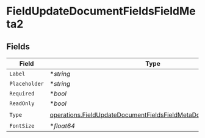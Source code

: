 # FieldUpdateDocumentFieldsFieldMeta2


## Fields

| Field                                                                                                                                                | Type                                                                                                                                                 | Required                                                                                                                                             | Description                                                                                                                                          |
| ---------------------------------------------------------------------------------------------------------------------------------------------------- | ---------------------------------------------------------------------------------------------------------------------------------------------------- | ---------------------------------------------------------------------------------------------------------------------------------------------------- | ---------------------------------------------------------------------------------------------------------------------------------------------------- |
| `Label`                                                                                                                                              | **string*                                                                                                                                            | :heavy_minus_sign:                                                                                                                                   | N/A                                                                                                                                                  |
| `Placeholder`                                                                                                                                        | **string*                                                                                                                                            | :heavy_minus_sign:                                                                                                                                   | N/A                                                                                                                                                  |
| `Required`                                                                                                                                           | **bool*                                                                                                                                              | :heavy_minus_sign:                                                                                                                                   | N/A                                                                                                                                                  |
| `ReadOnly`                                                                                                                                           | **bool*                                                                                                                                              | :heavy_minus_sign:                                                                                                                                   | N/A                                                                                                                                                  |
| `Type`                                                                                                                                               | [operations.FieldUpdateDocumentFieldsFieldMetaDocumentsFieldsType](../../models/operations/fieldupdatedocumentfieldsfieldmetadocumentsfieldstype.md) | :heavy_check_mark:                                                                                                                                   | N/A                                                                                                                                                  |
| `FontSize`                                                                                                                                           | **float64*                                                                                                                                           | :heavy_minus_sign:                                                                                                                                   | N/A                                                                                                                                                  |